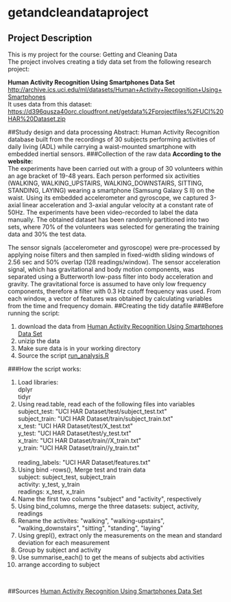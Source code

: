 # getandcleandataproject

## Project Description
This is my project for the course: Getting and Cleaning Data<br />
The project involves creating a tidy data set from the following research project:<br />

__Human Activity Recognition Using Smartphones Data Set__ <br />
http://archive.ics.uci.edu/ml/datasets/Human+Activity+Recognition+Using+Smartphones<br />
It uses data from this dataset:<br />
https://d396qusza40orc.cloudfront.net/getdata%2Fprojectfiles%2FUCI%20HAR%20Dataset.zip<br />

##Study design and data processing
Abstract: Human Activity Recognition database built from the recordings of 30 subjects performing activities of daily living (ADL) while carrying a waist-mounted smartphone with embedded inertial sensors.
###Collection of the raw data
__According to the website:__<br />
The experiments have been carried out with a group of 30 volunteers within an age bracket of 19-48 years. Each person performed six activities (WALKING, WALKING_UPSTAIRS, WALKING_DOWNSTAIRS, SITTING, STANDING, LAYING) wearing a smartphone (Samsung Galaxy S II) on the waist. Using its embedded accelerometer and gyroscope, we captured 3-axial linear acceleration and 3-axial angular velocity at a constant rate of 50Hz. The experiments have been video-recorded to label the data manually. The obtained dataset has been randomly partitioned into two sets, where 70% of the volunteers was selected for generating the training data and 30% the test data. 

The sensor signals (accelerometer and gyroscope) were pre-processed by applying noise filters and then sampled in fixed-width sliding windows of 2.56 sec and 50% overlap (128 readings/window). The sensor acceleration signal, which has gravitational and body motion components, was separated using a Butterworth low-pass filter into body acceleration and gravity. The gravitational force is assumed to have only low frequency components, therefore a filter with 0.3 Hz cutoff frequency was used. From each window, a vector of features was obtained by calculating variables from the time and frequency domain.
##Creating the tidy datafile
###Before running the script:
1. download the data from [Human Activity Recognition Using Smartphones Data Set](http://archive.ics.uci.edu/ml/datasets/Human+Activity+Recognition+Using+Smartphones#)
2. unizip the data
3. Make sure data is in your working directory
4. Source the script [run_analysis.R](run_analysis.R)

###How the script works:

1. Load libraries: 
  <br />    dplyr
  <br />    tidyr
2. Using read.table, read each of the following files into variables
  <br />subject_test:   "UCI HAR Dataset/test/subject_test.txt"
  <br />subject_train:  "UCI HAR Dataset/train/subject_train.txt"
  <br />x_test:         "UCI HAR Dataset/test/X_test.txt"
  <br />y_test:         "UCI HAR Dataset/test/y_test.txt"
  <br />x_train:        "UCI HAR Dataset/train//X_train.txt"
  <br />y_train:        "UCI HAR Dataset/train//y_train.txt"   
  <br />reading_labels: "UCI HAR Dataset/features.txt"
3. Using bind -rows(), Merge test and train data
  <br />subject:  subject_test, subject_train
  <br />activity: y_test, y_train
  <br />readings: x_test, x_train
4. Name the first two columns "subject" and "activity", respectively
5. Using bind_columns, merge the three datasets: subject, activity, readings
6. Rename the activites: "walking", "walking-upstairs", "walking_downstairs", "sitting", "standing", "laying"
7. Using grepl(), extract only the measurements on the mean and standard deviation for each measurement
8. Group by subject and activity
9. Use summarise_each() to get the means of subjects abd activities
10. arrange according to subject
<br />

##Sources
[Human Activity Recognition Using Smartphones Data Set](http://archive.ics.uci.edu/ml/datasets/Human+Activity+Recognition+Using+Smartphones#)
